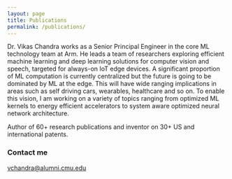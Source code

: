 ```yaml
---
layout: page
title: Publications
permalink: /publications/
---
```


Dr. Vikas Chandra works as a Senior Principal Engineer in the core ML technology team at Arm. He leads a team
of researchers exploring efficient machine learning and deep learning solutions for computer vision and 
speech, targeted for always-on IoT edge devices. A significant proportion of ML computation is currently 
centralized but the future is going to be dominated by ML at the edge. This will have wide ranging 
implications in areas such as self driving cars, wearables, healthcare and so on. To enable this vision, 
I am working on a variety of topics ranging from optimized ML kernels to energy efficient accelerators to 
system aware optimized neural network architecture. 

Author of 60+ research publications and inventor on 30+ US and international patents.

### Contact me

[vchandra@alumni.cmu.edu](mailto:email@domain.com)
